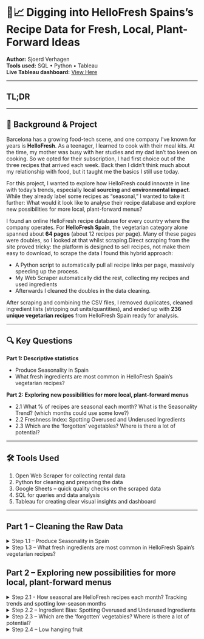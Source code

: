 # 🌱📈 Digging into HelloFresh Spains’s Recipe Data for Fresh, Local, Plant-Forward Ideas

**Author:** Sjoerd Verhagen  
**Tools used:** SQL • Python • Tableau  
**Live Tableau dashboard:** [View Here](https://public.tableau.com/views/YOUR-DASHBOARD-LINK)


---

## TL;DR 



---

## 🎯 Background & Project

Barcelona has a growing food-tech scene, and one company I’ve known for years is **HelloFresh**. As a teenager, I learned to cook with their meal kits. At the time, my mother was busy with her studies and my dad isn’t too keen on cooking. So we opted for their subscription, I had first choice out of the three recipes that arrived each week. Back then I didn’t think much about my relationship with food, but it taught me the basics I still use today.

For this project, I wanted to explore how HelloFresh could innovate in line with today’s trends, especially **local sourcing** and **environmental impact**. While they already label some recipes as “seasonal,” I wanted to take it further: What would it look like to analyse their recipe database and explore new possibilities for more local, plant-forward menus?

I found an online HelloFresh recipe database for every country where the company operates. For **HelloFresh Spain**, the vegetarian category alone spanned about **64 pages** (about 12 recipes per page). Many of these pages were doubles, so I looked at that whilst scraping.Direct scraping from the site proved tricky:  the platform is designed to sell recipes, not make them easy to download, to scrape the data I found this hybrid approach:
- A Python script to automatically pull all recipe links per page, massively speeding up the process.
- My Web Scraper automatically did the rest, collecting my recipes and used ingredients
- Afterwards I cleaned the doubles in the data cleaning.

After scraping and combining the CSV files, I removed duplicates, cleaned ingredient lists (stripping out units/quantities), and ended up with **236 unique vegetarian recipes** from HelloFresh Spain ready for analysis.


---

## 🔍 Key Questions

**Part 1: Descriptive statistics**
- Produce Seasonality in Spain
- What fresh ingredients are most common in HelloFresh Spain’s vegetarian recipes? 

**Part 2: Exploring new possibilities for more local, plant-forward menus**
- 2.1 What % of recipes are seasonal each month? What is the Seasonality Trend? (which months could use some love?)
- 2.2 Freshness Index: Spotting Overused and Underused Ingredients
- 2.3 Which are the ‘forgotten’ vegetables? Where is there a lot of potential? 


---

## 🛠️ Tools Used

1. Open Web Scraper for collecting rental data
2. Python for cleaning and preparing the data
3. Google Sheets – quick quality checks on the scraped data
4.  SQL for queries and data analysis
5. Tableau for creating clear visual insights and dashboard

---

## Part 1 – Cleaning the Raw Data

</details> <details> <summary>Step 1.1 – Produce Seasonality in Spain </summary>

**Step overview**

For this step, I used Greenpeace’s _La Guía de las Frutas y Verduras de Temporada_, a file showing which fruits and vegetables are in season in Spain throughout the year. I converted the PDF into a CSV listing each vegetable, the months, and whether it is in season or not. The dataset contains **74** products in total.


with **5** of them in season year-round - ajo, cebolla, patata, plátano and zanahoria. The median was **7** months in season, with produce such as tomate (tomato), Brócoli and fresas (strawberries).

This graph shows the number of fresh produce items in season throughout the year in Spain. Interestingly, summer months like **julio** and **agosto** have the fewest fresh items in season, with only 34 and 30 respectively. In contrast, otoño (autumn) and invierno (winter) have the most variety: **octubre** has the highest number with 58 products in season, followed by **noviembre** with 52. When looking at the averages per season, **otoño** has the most produce in season, followed by **invierno**, then primavera (spring), and finally verano (summer) with the least variety.

<img src="https://github.com/sjoerd-verhagen/hellofresh-seasonality-spain/blob/main/When-in-season2.png" alt="In what months are different fruits, herbs, and vegetables in season in Spain?" width="800">

</details> <details> <summary>Step 1.3 – What fresh ingredients are most common in HelloFresh Spain’s vegetarian recipes?</summary>


**Step overview**

In this step, I cleaned and matched ingredient names from the seasonality table with those in the recipes table, ensuring consistent formatting by lowercasing and trimming spaces. Then, I counted how many distinct recipes each ingredient appears in to find the most common ingredients. Finally, I calculated the percentage of total recipes that include each ingredient to show its relative frequency.


```sql
WITH clean_seasonality AS (
    SELECT
        LOWER(TRIM(REPLACE(producto, ' (merged)', ''))) AS producto_clean,
        month,
        in_season
    FROM public."11 aug - seasonality"
),

matched_recipes AS (
    SELECT DISTINCT
        LOWER(TRIM(cs.producto_clean)) AS ingredient,
        r."web-scraper-order" AS recipe_id
    FROM public."11 aug - recipes exploded" r
    JOIN clean_seasonality cs
        ON LOWER(TRIM(r."Ingredients")) = LOWER(TRIM(cs.producto_clean))
),

total_recipes AS (
    SELECT COUNT(DISTINCT "web-scraper-order") AS total_count
    FROM public."11 aug - recipes exploded"
)

SELECT
    mr.ingredient,
    COUNT(DISTINCT mr.recipe_id) AS unique_recipe_count,
    ROUND( (COUNT(DISTINCT mr.recipe_id)::decimal / tr.total_count) * 100, 2) AS percent_of_total_recipes
FROM matched_recipes mr
CROSS JOIN total_recipes tr
GROUP BY mr.ingredient, tr.total_count
ORDER BY unique_recipe_count DESC
LIMIT 10;
```

| ingredient | unique_recipe_count | percent_of_total_recipes |
|------------|---------------------|--------------------------|
| cebolla    |                 118 |                      50% |
| calabacín  |                  48 |                   20.34% |
| zanahoria  |                  47 |                   19.92% |
| tomate     |                  27 |                   11.44% |
| limón      |                  26 |                   11.02% |
| patata     |                  22 |                    9.32% |
| perejil    |                  22 |                    9.32% |
| lima       |                  20 |                    8.47% |
| albahaca   |                  20 |                    8.47% |
| berenjena  |                  17 |                     7.2% |

_Cebolla_ (onion) leads by a wide margin, appearing in 50% of recipes. Next are _calabacín_ (zucchini) at 20.34% and _zanahoria_ (carrot) at 19.92%, showing their strong presence. _Tomate_ (tomato) and _limón_ (lemon) feature in about 11% each. Herbs also have a solid role, with _perejil_ (parsley) in 9.32% and _albahaca_ (basil) in 8.47% of recipes. 

</details>

## Part 2 – Exploring new possibilities for more local, plant-forward menus 

<details>
  <summary>Step 2.1 - How seasonal are HelloFresh recipes each month? Tracking trends and spotting low-season months </summary


**Step overview**

In this step, I measure the percentage of in-season ingredients in HelloFresh recipes for each month. The query matches every fresh ingredient from the recipes with the seasonality table to check if it’s in season that month.

It calculates both:
- the overall monthly percentage of in-season ingredients across all recipes
- the average percentage of in-season ingredients per recipe

The output shows, per month: total fresh ingredient mentions, how many are in season, the overall percentage in season, and the recipe-level average percentage in season.

```sql
WITH clean_seasonality AS (
  SELECT
    LOWER(TRIM(REPLACE(producto, ' (merged)', ''))) AS producto_clean,
    LOWER(TRIM(month)) AS month,
    in_season
  FROM public."11 aug - seasonality"
),

recipe_ingredients AS (
  SELECT
    r."web-scraper-order"          AS recipe_id,
    LOWER(TRIM(r."Ingredients"))    AS ingredient
  FROM public."12 aug - recipes exploded" r
),

-- only keep recipe ingredient rows that are fresh produce (appear in seasonality at any month)
fresh_recipe_ingredients AS (
  SELECT ri.recipe_id, ri.ingredient
  FROM recipe_ingredients ri
  JOIN (SELECT DISTINCT producto_clean FROM clean_seasonality) s
    ON ri.ingredient = s.producto_clean
),

-- totals per month counting each ingredient mention once per recipe
monthly_totals AS (
  SELECT
    cs.month,
    COUNT(*) AS total_ingredient_mentions,
    COUNT(*) FILTER (WHERE cs.in_season = 1) AS total_in_season_mentions
  FROM fresh_recipe_ingredients ri
  JOIN clean_seasonality cs
    ON ri.ingredient = cs.producto_clean
  GROUP BY cs.month
),

-- percent in season per recipe then averaged per month
matched_per_recipe_month AS (
  SELECT
    ri.recipe_id,
    cs.month,
    COUNT(*) FILTER (WHERE cs.in_season = 1)    AS ingredients_in_season,
    COUNT(*)                                    AS total_ingredients
  FROM fresh_recipe_ingredients ri
  JOIN clean_seasonality cs
    ON ri.ingredient = cs.producto_clean
  GROUP BY ri.recipe_id, cs.month
),

avg_percent_per_recipe AS (
  SELECT
    month,
    ROUND(AVG((ingredients_in_season::decimal / NULLIF(total_ingredients,0)) * 100), 2) AS avg_percent_per_recipe
  FROM matched_per_recipe_month
  GROUP BY month
)

SELECT
  mt.month,
  mt.total_ingredient_mentions      AS total_ingredients,
  mt.total_in_season_mentions       AS total_ingredients_in_season,
  ROUND((mt.total_in_season_mentions::decimal / NULLIF(mt.total_ingredient_mentions,0)) * 100, 2)
    AS percent_in_season_overall,
  ap.avg_percent_per_recipe
FROM monthly_totals mt
LEFT JOIN avg_percent_per_recipe ap USING (month)
ORDER BY CASE mt.month
  WHEN 'enero' THEN 1
  WHEN 'febrero' THEN 2
  WHEN 'marzo' THEN 3
  WHEN 'abril' THEN 4
  WHEN 'mayo' THEN 5
  WHEN 'junio' THEN 6
  WHEN 'julio' THEN 7
  WHEN 'agosto' THEN 8
  WHEN 'septiembre' THEN 9
  WHEN 'octubre' THEN 10
  WHEN 'noviembre' THEN 11
  WHEN 'diciembre' THEN 12
END;
```

| "month"      | "total_ingredients" | "total_ingredients_in_season" | "percent_in_season_overall" | "avg_percent_per_recipe" |
|--------------|---------------------|-------------------------------|-----------------------------|--------------------------|
| "enero"      | 531                 | 353                           | 66.48                       | 68.71                    |
| "febrero"    | 531                 | 359                           | 67.61                       | 70.15                    |
| "marzo"      | 531                 | 321                           | 60.45                       | 62.92                    |
| "abril"      | 531                 | 359                           | 67.61                       | 70.15                    |
| "mayo"       | 531                 | 448                           | 84.37                       | 85.92                    |
| "junio"      | 531                 | 441                           | 83.05                       | 83.45                    |
| "julio"      | 531                 | 387                           | 72.88                       | 71.83                    |
| "agosto"     | 531                 | 383                           | 72.13                       | 70.99                    |
| "septiembre" | 531                 | 466                           | 87.76                       | 87.53                    |
| "octubre"    | 531                 | 523                           | 98.49                       | 98.02                    |
| "noviembre"  | 531                 | 441                           | 83.05                       | 82.99                    |
| "deciembre"  | 531                 | 381                           | 71.75                       | 72.72                    |

**ADD GRAPH** "What % of recipes are seasonal in each month"

We see that winter has the lowest percentage of seasonal ingredients, with spring and summer only slightly higher. Autumn stands out with 89.51% of recipes in season. Looking at individual months, March is the lowest at 62.92%, followed by January, February, and April, all hovering between 69% and 70%. A similar dip appears in summer, with July and August both around 71%.

If we compare this to how many produce is actually in season, see graph, we can compare months where a lot of produce in season with months where a lot of produce is not fresh. We see something interesting happening here, namely, in **winter**, where there is the lowest average freshness (70%) of produce, there are on average more produce in season than is reflected in the recipes. Showing potential in bettering that potential. 


</details>
<details>
  <summary>Step 2.2 – Ingredient Bias: Spotting Overused and Underused Ingredients </summary


**Step overview**

In this step,  I used a _freshness index_ to compare how often ingredients appear in recipes with how often they are actually in season. By plotting the percentage of the year they’re fresh against their usage percentage, we can see clear patterns. I removed one outlier, onion, which is always in season and covers 50% of recipes.

**Overused** – Ingredients used frequently but not in season for much of the year.
For example, _calabacín_ (courgette) appears in 20% of recipes but is only in season for half the year. _Tomato_ is fresh seven months per year yet is a regular feature. Others with a high freshness gap include _albahaca_ (basil), _lima_ (lime), and _berenjena_ (aubergine) – each used 7–8% of the time but only in season for four to six months.

**Underused despite high availability** – Ingredients that are in season most of the year but rarely used.
Some, like _ajo_ (garlic), _patata_ (potato), and _zanahoria_ (carrot), are fresh year-round and used often. But others are surprisingly underrepresented, such as _pack choi_ (in season 10 months but only used in one recipe) and _rábano_ (radish, in season 9 months, also just one recipe). 

</details>

<details>
  <summary>Step 2.3 – Which are the ‘forgotten’ vegetables? Where is there a lot of potential? </summary

**Step overview**
In this step...

‘Forgotten’ vegetables are those that do not appear at all in this batch of recipes. This could be because they are less familiar to people and harder to market as easy, tasty meals. One way to define forgotten is simply ‘never used,’ while frequently used vegetables are the well-known, common ones. But for our purposes, a more interesting perspective is to focus on vegetables that are currently used, yet underused, especially considering their seasonality. These have the advantage that HelloFresh already has suppliers for them, making them a quick win and an opportunity to promote as ‘in season.’


</details> <details>
  <summary>Step 2.4 – Low hanging fruit </summary
</details>

Taking these insights together, a useful approach is to focus on produce that is already used, so it is familiar to the public and suppliers are available, but could appear in more recipes. This is especially relevant for **winter**, where we saw the lowest average freshness at **70%**. On average, more produce is in season than is actually reflected in the recipes, highlighting an opportunity to make better use of what is available. In total, there are **44** fresh produce items in season during this period.

The reason for the low seasonality in winter is that for the top 10 products (not including onion) calabacin (courgete) is out of season, and tomate (tomato), lime is only 1 month in season in winter, and also albahaca and berenjena are out of season. For hearthy  wintery dishes it would be good to look at vegetables that are in season the whole winter, think of califlor, calabaza, pack choi, rabano, remolacha. These are in the lowest teir of usage but are in season throughout the winter.


## What I learned (and Challenges I faced)

